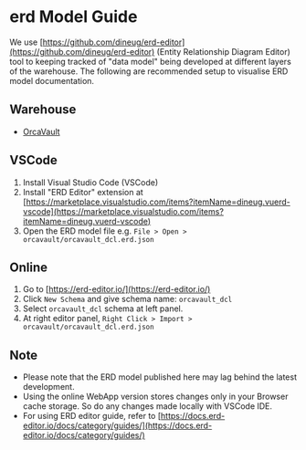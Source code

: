 # erd Model Guide

We use [https://github.com/dineug/erd-editor](https://github.com/dineug/erd-editor) (Entity Relationship Diagram Editor) tool to keeping tracked of "data model" being developed at different layers of the warehouse. The following are recommended setup to visualise ERD model documentation.

## Warehouse

- [OrcaVault](orcavault)

## VSCode

1. Install Visual Studio Code (VSCode)
2. Install "ERD Editor" extension at [https://marketplace.visualstudio.com/items?itemName=dineug.vuerd-vscode](https://marketplace.visualstudio.com/items?itemName=dineug.vuerd-vscode)
3. Open the ERD model file e.g. `File > Open > orcavault/orcavault_dcl.erd.json`

## Online

1. Go to [https://erd-editor.io/](https://erd-editor.io/)
2. Click `New Schema` and give schema name: `orcavault_dcl`
3. Select `orcavault_dcl` schema at left panel. 
4. At right editor panel, `Right Click > Import > orcavault/orcavault_dcl.erd.json`

## Note

- Please note that the ERD model published here may lag behind the latest development.
- Using the online WebApp version stores changes only in your Browser cache storage. So do any changes made locally with VSCode IDE.
- For using ERD editor guide, refer to [https://docs.erd-editor.io/docs/category/guides/](https://docs.erd-editor.io/docs/category/guides/)

